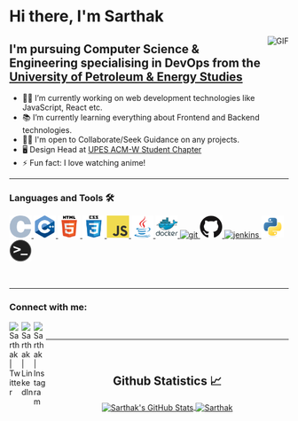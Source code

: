 # Hi there, I'm Sarthak  

<img align="right" alt="GIF" height="160px" src="https://media.giphy.com/media/du3J3cXyzhj75IOgvA/giphy.gif" />

## I'm pursuing Computer Science & Engineering specialising in DevOps from the [University of Petroleum & Energy Studies](https://www.upes.ac.in/)

- 👨‍💻 I’m currently working on web development technologies like JavaScript, React etc.
- 📚 I’m currently learning everything about Frontend and Backend technologies. 
- 💪🏼 I'm open to Collaborate/Seek Guidance on any projects.  
- 🖥 Design Head at [UPES ACM-W Student Chapter](http://www.upesacmwomen.org/)
- ⚡ Fun fact: I love watching anime!


---
### Languages and Tools 🛠 


<p align="left"> 
<a href="" target="_blank"> <img src="https://raw.githubusercontent.com/devicons/devicon/master/icons/c/c-original.svg" alt="c" width="40" height="40"/> </a> 
<a href="" target="_blank"> <img src="https://raw.githubusercontent.com/devicons/devicon/master/icons/cplusplus/cplusplus-original.svg" alt="cplusplus" width="40" height="40"/> </a>
 <a href="" target="_blank"> <img src="https://raw.githubusercontent.com/devicons/devicon/master/icons/html5/html5-original-wordmark.svg" alt="html5" width="40" height="40"/> </a>
<a href="" target="_blank"> <img src="https://raw.githubusercontent.com/github/explore/80688e429a7d4ef2fca1e82350fe8e3517d3494d/topics/css/css.png" alt="css3" width="40" height="40"/> </a>
<a href="" target="_blank"> <img src="https://raw.githubusercontent.com/github/explore/80688e429a7d4ef2fca1e82350fe8e3517d3494d/topics/javascript/javascript.png" alt="JavaScript" width="40" height="40"/> </a>
<a href="https://www.java.com" target="_blank"> <img src="https://raw.githubusercontent.com/devicons/devicon/master/icons/java/java-original.svg" alt="java" width="40" height="40"/> </a> 
<a href="" target="_blank"> <img src="https://raw.githubusercontent.com/devicons/devicon/master/icons/docker/docker-original-wordmark.svg" alt="docker" width="40" height="40"/> </a>
<a href="" target="_blank"> <img src="https://www.vectorlogo.zone/logos/git-scm/git-scm-icon.svg" alt="git" width="40" height="40"/> </a> 
<a href="" target="_blank"> <img src="https://raw.githubusercontent.com/github/explore/78df643247d429f6cc873026c0622819ad797942/topics/github/github.png" alt="git" width="40" height="40"/> </a> 
<a href="https://www.jenkins.io" target="_blank"> <img src="https://www.vectorlogo.zone/logos/jenkins/jenkins-icon.svg" alt="jenkins" width="40" height="40"/> </a> 
<a href="https://www.python.org" target="_blank"> <img src="https://raw.githubusercontent.com/devicons/devicon/master/icons/python/python-original.svg" alt="python" width="40" height="40"/> </a> 
<a href="https://www.python.org" target="_blank"> <img src="https://raw.githubusercontent.com/github/explore/80688e429a7d4ef2fca1e82350fe8e3517d3494d/topics/terminal/terminal.png" alt="python" width="40" height="40"/> </a> 
</p>
</br>

---

### Connect with me:

[<img align="left" alt="Sarthak | Twitter" width="22px" src="https://cdn.jsdelivr.net/npm/simple-icons@v3/icons/twitter.svg" />][twitter]
[<img align="left" alt="Sarthak | LinkedIn" width="22px" src="https://cdn.jsdelivr.net/npm/simple-icons@v3/icons/linkedin.svg" />][linkedin]
[<img align="left" alt="Sarthak | Instagram" width="22px" src="https://cdn.jsdelivr.net/npm/simple-icons@v3/icons/instagram.svg" />][instagram]

<br />

---

<br/>

  <h2 align="center"> Github Statistics 📈 </h2>
  
  <div align="center"> 
     <a href="">
      <img align="center" alt="Sarthak's GitHub Stats" src="https://github-readme-stats.codestackr.vercel.app/api?username=Sarthak1306&show_icons=true&hide_border=true" />
    </a>
    <a href="">
      <img align="center" src="https://github-readme-stats.vercel.app/api/top-langs/?username=Sarthak1306&layout=compact" alt="Sarthak"/>
    </a>
</div

<br/>




[twitter]: https://twitter.com/Sarthak13062001
[instagram]: https://instagram.com/sarthakxs
[linkedin]: https://www.linkedin.com/in/sarthaksrivastava1306//



